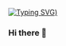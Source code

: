 [![Typing SVG](https://readme-typing-svg.demolab.com?font=Fira+Code&size=25&duration=3000&pause=1000&color=F7C000&center=true&vCenter=true&multiline=true&width=435&lines=UNDER+CONSTRUCTION;%3A))](https://git.io/typing-svg)

### Hi there 👋

<!--
**ezy0/ezy0** is a ✨ _special_ ✨ repository because its `README.md` (this file) appears on your GitHub profile.

Here are some ideas to get you started:

- 🔭 I’m currently working on ...
- 🌱 I’m currently learning ...
- 👯 I’m looking to collaborate on ...
- 🤔 I’m looking for help with ...
- 💬 Ask me about ...
- 📫 How to reach me: ...
- 😄 Pronouns: ...
- ⚡ Fun fact: ...
-->

